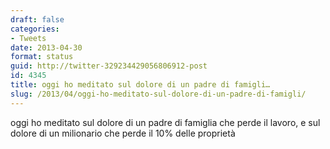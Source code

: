 ```yaml
---
draft: false
categories:
- Tweets
date: 2013-04-30
format: status
guid: http://twitter-329234429056806912-post
id: 4345
title: oggi ho meditato sul dolore di un padre di famigli…
slug: /2013/04/oggi-ho-meditato-sul-dolore-di-un-padre-di-famigli/
---
```


oggi ho meditato sul dolore di un padre di famiglia che perde il lavoro, e sul dolore di un milionario che perde il 10% delle proprietà